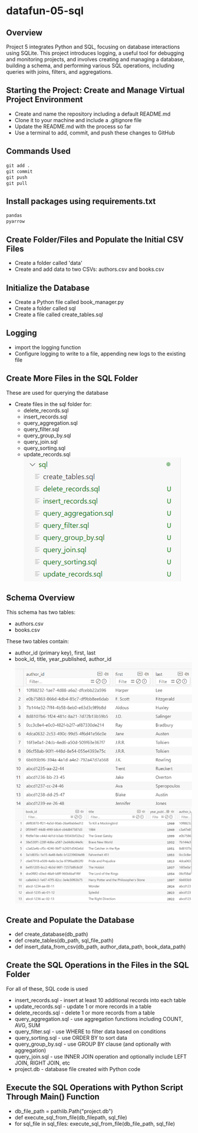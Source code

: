 # datafun-05-sql

## Overview

Project 5 integrates Python and SQL, focusing on database interactions using SQLite. This project introduces logging, a useful tool for debugging and monitoring projects, and involves creating and managing a database, building a schema, and performing various SQL operations, including queries with joins, filters, and aggregations.


## Starting the Project: Create and Manage Virtual Project Environment

* Create and name the repository including a default README.md
* Clone it to your machine and include a .gitignore file
* Update the README.md with the process so far
* Use a terminal to add, commit, and push these changes to GitHub


## Commands Used
```
git add .
git commit
git push
git pull
```

## Install packages using requirements.txt
```
pandas
pyarrow
```

## Create Folder/Files and Populate the Initial CSV Files

* Create a folder called 'data'
* Create and add data to two CSVs: authors.csv and books.csv

## Initialize the Database

* Create a Python file called book_manager.py
* Create a folder called sql
* Create a file called create_tables.sql

## Logging 

* import the logging function 
* Configure logging to write to a file, appending new logs to the existing file

## Create More Files in the SQL Folder 

These are used for querying the database

* Create files in the sql folder for:
    * delete_records.sql
    * insert_records.sql
    * query_aggregation.sql
    * query_filter.sql
    * query_group_by.sql
    * query_join.sql
    * query_sorting.sql
    * update_records.sql
![alt text](image.png)

## Schema Overview

This schema has two tables:
* authors.csv
* books.csv

These two tables contain:
* author_id (primary key), first, last
* book_id, title, year_published, author_id
![alt text](image-1.png)
![alt text](image-2.png)

## Create and Populate the Database
* def create_database(db_path)
* def create_tables(db_path, sql_file_path)
* def insert_data_from_csv(db_path, author_data_path, book_data_path)

## Create the SQL Operations in the Files in the SQL Folder
For all of these, SQL code is used
* insert_records.sql - insert at least 10 additional records into each table
* update_records.sql - update 1 or more records in a table
* delete_records.sql - delete 1 or more records from a table
* query_aggregation.sql - use aggregation functions including COUNT, AVG, SUM
* query_filter.sql - use WHERE to filter data based on conditions
* query_sorting.sql - use ORDER BY to sort data
* query_group_by.sql - use GROUP BY clause (and optionally with aggregation)
* query_join.sql - use INNER JOIN operation and optionally include LEFT JOIN, RIGHT JOIN, etc
* project.db - database file created with Python code

## Execute the SQL Operations with Python Script Through Main() Function
* db_file_path = pathlib.Path("project.db")
* def execute_sql_from_file(db_filepath, sql_file)
* for sql_file in sql_files:
      execute_sql_from_file(db_file_path, sql_file)